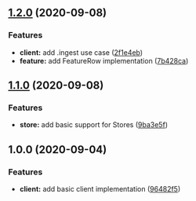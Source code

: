 ## [1.2.0](https://github.com/MichaelHirn/feast-client/compare/v1.1.0...v1.2.0) (2020-09-08)


### Features

* **client:** add .ingest use case ([2f1e4eb](https://github.com/MichaelHirn/feast-client/commit/2f1e4eb8195b299cb56d2d370430d344d0638e4b))
* **feature:** add FeatureRow implementation ([7b428ca](https://github.com/MichaelHirn/feast-client/commit/7b428cabdfa7fe04e207b3d3c9cb58f89635f076))

## [1.1.0](https://github.com/MichaelHirn/feast-client/compare/v1.0.0...v1.1.0) (2020-09-08)


### Features

* **store:** add basic support for Stores ([9ba3e5f](https://github.com/MichaelHirn/feast-client/commit/9ba3e5fe1c4337b04f78557441210f94c6dcf9b1))

## 1.0.0 (2020-09-04)


### Features

* **client:** add basic client implementation ([96482f5](https://github.com/MichaelHirn/feast-client/commit/96482f50ceb541fcca8be4cf2a2da526b4e90824))
